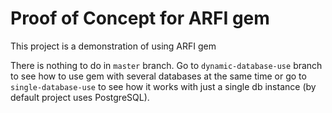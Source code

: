 # Proof of Concept for ARFI gem

This project is a demonstration of using ARFI gem

There is nothing to do in `master` branch. Go to `dynamic-database-use` branch to see how to use gem with several
databases at the same time or go to `single-database-use` to see how it works with just a single db instance (by default
project uses PostgreSQL).
